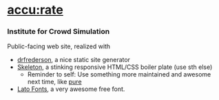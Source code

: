 # [accu:rate](http://www.accu-rate.de/)
### Institute for Crowd Simulation

Public-facing web site, realized with

  - [drfrederson](https://github.com/klml/drfrederson), a nice static site generator
  - [Skeleton](http://www.getskeleton.com/), a stinking responsive HTML/CSS boiler plate (use sth else)
    - Reminder to self: Use something more maintained and awesome next time, like [pure](http://purecss.io/)
  - [Lato Fonts](http://www.latofonts.com/), a very awesome free font.

